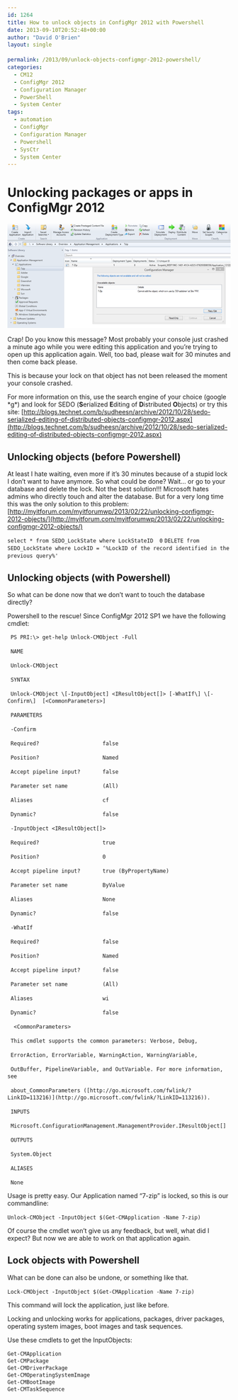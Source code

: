 ```yaml
---
id: 1264
title: How to unlock objects in ConfigMgr 2012 with Powershell
date: 2013-09-10T20:52:48+00:00
author: "David O'Brien"
layout: single

permalink: /2013/09/unlock-objects-configmgr-2012-powershell/
categories:
  - CM12
  - ConfigMgr 2012
  - Configuration Manager
  - PowerShell
  - System Center
tags:
  - automation
  - ConfigMgr
  - Configuration Manager
  - Powershell
  - SysCtr
  - System Center
---
```

# Unlocking packages or apps in ConfigMgr 2012

![locked object sccm](/media/2013/09/image.png)

Crap! Do you know this message? Most probably your console just crashed a minute ago while you were editing this application and you’re trying to open up this application again. Well, too bad, please wait for 30 minutes and then come back please.

This is because your lock on that object has not been released the moment your console crashed.

For more information on this, use the search engine of your choice (google \*g\*) and look for SEDO (**S**erialized **E**diting of **D**istributed **O**bjects) or try this site: [http://blogs.technet.com/b/sudheesn/archive/2012/10/28/sedo-serialized-editing-of-distributed-objects-configmgr-2012.aspx](http://blogs.technet.com/b/sudheesn/archive/2012/10/28/sedo-serialized-editing-of-distributed-objects-configmgr-2012.aspx)

## Unlocking objects (before Powershell)

At least I hate waiting, even more if it’s 30 minutes because of a stupid lock I don’t want to have anymore. So what could be done? Wait… or go to your database and delete the lock. Not the best solution!!! Microsoft hates admins who directly touch and alter the database. But for a very long time this was the only solution to this problem: [http://myitforum.com/myitforumwp/2013/02/22/unlocking-configmgr-2012-objects/](http://myitforum.com/myitforumwp/2013/02/22/unlocking-configmgr-2012-objects/)

`select * from SEDO_LockState where LockStateID  0`
`DELETE from SEDO_LockState where LockID = ‘%LockID of the record identified in the previous query%'`

## Unlocking objects (with Powershell)

So what can be done now that we don’t want to touch the database directly?

Powershell to the rescue! Since ConfigMgr 2012 SP1 we have the following cmdlet:

```
 PS PRI:\> get-help Unlock-CMObject -Full

 NAME

 Unlock-CMObject

 SYNTAX

 Unlock-CMObject \[-InputObject] <IResultObject[]> [-WhatIf\] \[-Confirm\]  [<CommonParameters>]

 PARAMETERS

 -Confirm

 Required?                    false

 Position?                    Named

 Accept pipeline input?       false

 Parameter set name           (All)

 Aliases                      cf

 Dynamic?                     false

 -InputObject <IResultObject[]>

 Required?                    true

 Position?                    0

 Accept pipeline input?       true (ByPropertyName)

 Parameter set name           ByValue

 Aliases                      None

 Dynamic?                     false

 -WhatIf

 Required?                    false

 Position?                    Named

 Accept pipeline input?       false

 Parameter set name           (All)

 Aliases                      wi

 Dynamic?                     false

  <CommonParameters>

 This cmdlet supports the common parameters: Verbose, Debug,

 ErrorAction, ErrorVariable, WarningAction, WarningVariable,

 OutBuffer, PipelineVariable, and OutVariable. For more information, see

 about_CommonParameters ([http://go.microsoft.com/fwlink/?LinkID=113216)](http://go.microsoft.com/fwlink/?LinkID=113216)).

 INPUTS

 Microsoft.ConfigurationManagement.ManagementProvider.IResultObject[]

 OUTPUTS

 System.Object

 ALIASES

 None
```

Usage is pretty easy. Our Application named “7-zip” is locked, so this is our commandline:

`Unlock-CMObject -InputObject $(Get-CMApplication -Name 7-zip)`

Of course the cmdlet won’t give us any feedback, but well, what did I expect? But now we are able to work on that application again.

## Lock objects with Powershell

What can be done can also be undone, or something like that.

`Lock-CMObject -InputObject $(Get-CMApplication -Name 7-zip)`

This command will lock the application, just like before.

Locking and unlocking works for applications, packages, driver packages, operating system images, boot images and task sequences.

Use these cmdlets to get the InputObjects:

```
Get-CMApplication
Get-CMPackage
Get-CMDriverPackage
Get-CMOperatingSystemImage
Get-CMBootImage
Get-CMTaskSequence
```


